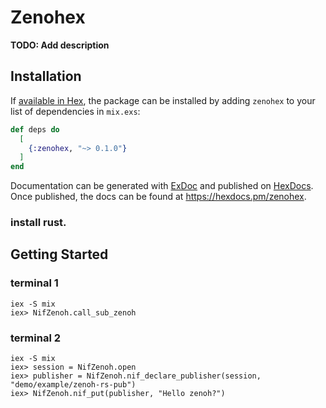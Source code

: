 # Zenohex

**TODO: Add description**

## Installation

If [available in Hex](https://hex.pm/docs/publish), the package can be installed
by adding `zenohex` to your list of dependencies in `mix.exs`:

```elixir
def deps do
  [
    {:zenohex, "~> 0.1.0"}
  ]
end
```

Documentation can be generated with [ExDoc](https://github.com/elixir-lang/ex_doc)
and published on [HexDocs](https://hexdocs.pm). Once published, the docs can
be found at <https://hexdocs.pm/zenohex>.

### install rust.

## Getting Started

### terminal 1
```
iex -S mix
iex> NifZenoh.call_sub_zenoh
```

### terminal 2
```
iex -S mix
iex> session = NifZenoh.open
iex> publisher = NifZenoh.nif_declare_publisher(session, "demo/example/zenoh-rs-pub")
iex> NifZenoh.nif_put(publisher, "Hello zenoh?")
```